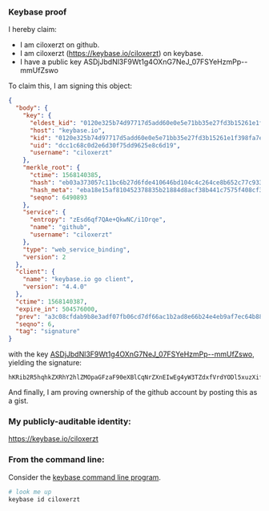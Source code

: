 ### Keybase proof

I hereby claim:

  * I am ciloxerzt on github.
  * I am ciloxerzt (https://keybase.io/ciloxerzt) on keybase.
  * I have a public key ASDjJbdNl3F9Wt1g4OXnG7NeJ_07FSYeHzmPp--mmUfZswo

To claim this, I am signing this object:

```json
{
  "body": {
    "key": {
      "eldest_kid": "0120e325b74d97717d5add60e0e5e71bb35e27fd3b15261e1f398fa7efa69947d9b30a",
      "host": "keybase.io",
      "kid": "0120e325b74d97717d5add60e0e5e71bb35e27fd3b15261e1f398fa7efa69947d9b30a",
      "uid": "dcc1c68c0d2e6d30f75dd9625e8c6d19",
      "username": "ciloxerzt"
    },
    "merkle_root": {
      "ctime": 1568140385,
      "hash": "eb03a373057c11bc6b27d6fde410646bd104c4c264ce8b652c77c93375751949da855fc268f46c422b478f340ab76dd30aac93d8a1c4129e5aa4214afa421734",
      "hash_meta": "eba18e15af810452378835b21884d8acf38b441c7575f408cf3972ea6487fcfe",
      "seqno": 6490893
    },
    "service": {
      "entropy": "zEsd6qf7QAe+QkwNC/i1Orqe",
      "name": "github",
      "username": "ciloxerzt"
    },
    "type": "web_service_binding",
    "version": 2
  },
  "client": {
    "name": "keybase.io go client",
    "version": "4.4.0"
  },
  "ctime": 1568140387,
  "expire_in": 504576000,
  "prev": "a3c08cfdab9b8e3adf07fb06cd7df66ac1b2ad8e66b24e4eb9af7ec64b881ca9",
  "seqno": 6,
  "tag": "signature"
}
```

with the key [ASDjJbdNl3F9Wt1g4OXnG7NeJ_07FSYeHzmPp--mmUfZswo](https://keybase.io/ciloxerzt), yielding the signature:

```
hKRib2R5hqhkZXRhY2hlZMOpaGFzaF90eXBlCqNrZXnEIwEg4yW3TZdxfVrdYODl5xuzXif9OxUmHh85j6fvpplH2bMKp3BheWxvYWTESpcCBsQgo8CM/aubjjrfB/sGzX32asGyrY5msk5Oua9+xkuIHKnEIH2CJwkQ57w7qYtAL0k4CVfMGJD1qUpMWYp63olyOnVvAgHCo3NpZ8RAAZDWb/usB+++Mp0l5lRTmiTeRT6t5vqCMxtlIy5NEHXZ19N0kBm6bdchCQ3Bgm6B+JkFg2YFH4j8s4N9xmDACKhzaWdfdHlwZSCkaGFzaIKkdHlwZQildmFsdWXEINm8itUjLUKdwA0bEkmhQdBFewGw6rVVN6tO5kpKr2fCo3RhZ80CAqd2ZXJzaW9uAQ==

```

And finally, I am proving ownership of the github account by posting this as a gist.

### My publicly-auditable identity:

https://keybase.io/ciloxerzt

### From the command line:

Consider the [keybase command line program](https://keybase.io/download).

```bash
# look me up
keybase id ciloxerzt
```
